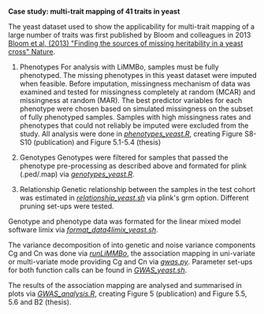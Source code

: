 **Case study: multi-trait mapping of 41 traits in yeast**

The yeast dataset used to show the applicability for multi-trait mapping of a 
large number of traits was first published by Bloom and colleagues in 2013 
[Bloom et al, (2013) "Finding the sources of missing heritability in a yeast
cross" Nature](
http://genomics-pubs.princeton.edu/YeastCross_BYxRM/).

1. Phenotypes
For analysis with LiMMBo, samples must be fully phenotyped. The missing 
phenotypes in this yeast dataset were imputed when feasible. Before imputation, 
missingness mechanism of data was examined and tested for missingness completely
at random (MCAR) and missingness at random (MAR). The best predictor variables
for each phenotype were chosen based on simulated missingness on the subset of 
fully phenotyped samples. Samples with high missingness rates and phenotypes 
that could not reliably be imputed were excluded from the study. All 
analysis were done in [*phenotypes_yeast.R*](yeast/phenotypes/phenotypes_yeast.R), creating Figure
S8-S10 (publication) and Figure 5.1-5.4 (thesis)

1. Genotypes
Genotypes were filtered for samples that passed the phenotype pre-processing
as described above and formated for plink (.ped/.map) via 
[*genotypes_yeast.R*](yeast/genotypes/genotypes_yeast.R).

1. Relationship 
Genetic relationship between the samples in the test cohort was estimated in 
[*relationship_yeast.sh*](yeast/genotypes/relationship_yeast.sh) via plink's grm option. Different 
pruning set-ups were tested.

Genotype and phenotype data was formated for the linear mixed model software
limix via [*format_data4limix_yeast.sh*](yeast/GWAS/format_data4limix_yeast.sh).

The variance decomposition of into genetic and noise variance components 
Cg and Cn was done via [*runLiMMBo*](../limmbo/limmbo/bin/runLiMMBo), the association mapping in 
uni-variate or multi-variate mode providing Cg and Cn via [*gwas.py*](). 
Parameter set-ups for both function calls can be found in 
[*GWAS_yeast.sh*](yeast/GWAS/GWAS_yeast.sh).

The results of the association mapping are analysed and summarised in
plots via [*GWAS_analysis.R*](yeast/GWAS/GWAS_analysis.R), creating Figure 5 (publication) and 
Figure 5.5, 5.6 and B2 (thesis).






